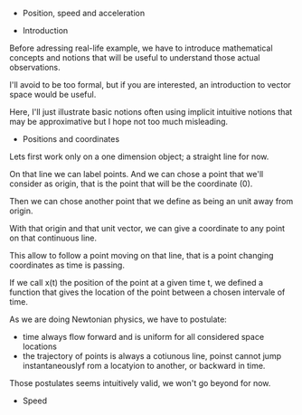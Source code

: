 * Position, speed and acceleration

+ Introduction

Before adressing real-life example, we have to introduce mathematical concepts and notions that will be useful to understand those actual observations.

I'll avoid to be too formal, but if you are interested, an introduction to vector space would be useful.

Here, I'll just illustrate basic notions often using implicit intuitive notions that may be approximative but I hope not too much misleading.

+ Positions and coordinates

Lets first work only on a one dimension object; a straight line for now.

On that line we can label points. And we can chose a point that we'll consider as origin, that is the point that will be the coordinate (0).

Then we can chose another point that we define as being an unit away from origin.

With that origin and that unit vector, we can give a coordinate to any point on that continuous line.

This allow to follow a point moving on that line, that is a point changing coordinates as time is passing.

If we call x(t) the position of the point at a given time t, we defined a function that gives the location of the point between a chosen intervale of time.

As we are doing Newtonian physics, we have to postulate:
- time always flow forward and is uniform for all considered space locations
- the trajectory of points is always a cotiunous line, poinst cannot jump instantaneouslyf rom a locatyion to another, or backward in time.

Those postulates seems intuitively valid, we won't go beyond for now.

+ Speed




